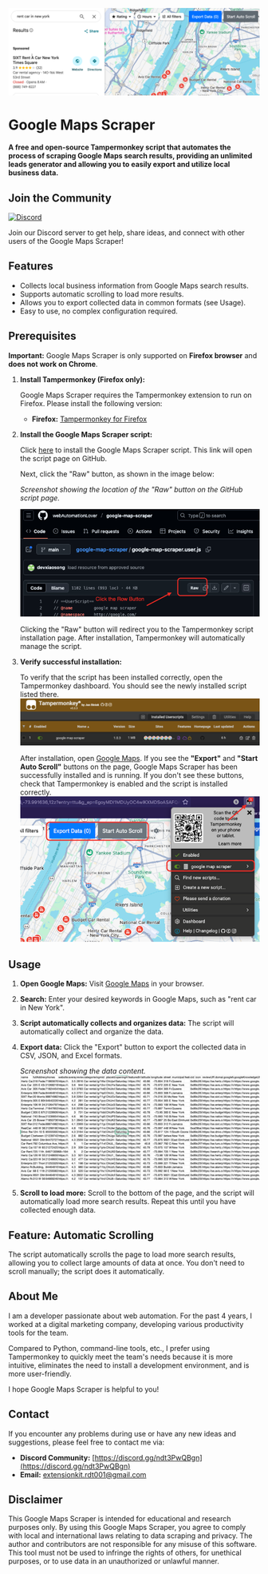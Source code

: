 ![Banner Image](https://raw.githubusercontent.com/webAutomationLover/google-map-scraper/refs/heads/main/resource/banner.png)

# Google Maps Scraper

**A free and open-source Tampermonkey script that automates the process of scraping Google Maps search results, providing an unlimited leads generator and allowing you to easily export and utilize local business data.**

## Join the Community

[![Discord](https://img.shields.io/badge/Discord-Join%20Chat-7289DA?logo=discord&logoColor=white)](https://discord.gg/ndt3PwQBgn)

Join our Discord server to get help, share ideas, and connect with other users of the Google Maps Scraper!

## Features

*   Collects local business information from Google Maps search results.
*   Supports automatic scrolling to load more results.
*   Allows you to export collected data in common formats (see Usage).
*   Easy to use, no complex configuration required.

## Prerequisites

**Important:** Google Maps Scraper is only supported on **Firefox browser** and **does not work on Chrome**.

1. **Install Tampermonkey (Firefox only):**

    Google Maps Scraper requires the Tampermonkey extension to run on Firefox. Please install the following version:

    *   **Firefox:** [Tampermonkey for Firefox](https://addons.mozilla.org/en-US/firefox/addon/tampermonkey/)

2. **Install the Google Maps Scraper script:**

    Click [here](https://github.com/webAutomationLover/google-map-scraper/blob/main/google-map-scraper.user.js) to install the Google Maps Scraper script. This link will open the script page on GitHub.

    Next, click the "Raw" button, as shown in the image below:

    *Screenshot showing the location of the "Raw" button on the GitHub script page.*

    ![Install Button](https://raw.githubusercontent.com/webAutomationLover/google-map-scraper/refs/heads/main/resource/install_btn.png)

    Clicking the "Raw" button will redirect you to the Tampermonkey script installation page. After installation, Tampermonkey will automatically manage the script.

3. **Verify successful installation:**

    To verify that the script has been installed correctly, open the Tampermonkey dashboard. You should see the newly installed script listed there.
   ![DashBoard](https://raw.githubusercontent.com/webAutomationLover/google-map-scraper/refs/heads/main/resource/dashboard.png)

    After installation, open [Google Maps](https://www.google.com/maps/search/new+york+car+rental/@40.7319892,-73.9923282,22015m). If you see the **"Export"** and **"Start Auto Scroll"** buttons on the page, Google Maps Scraper has been successfully installed and is running. If you don't see these buttons, check that Tampermonkey is enabled and the script is installed correctly.
   ![Activated](https://raw.githubusercontent.com/webAutomationLover/google-map-scraper/refs/heads/main/resource/actived.png)

## Usage

1.  **Open Google Maps:** Visit [Google Maps](https://www.google.com/maps/search/new+york+car+rental/@40.7319892,-73.9923282,22015m) in your browser.

2.  **Search:** Enter your desired keywords in Google Maps, such as "rent car in New York".

3.  **Script automatically collects and organizes data:** The script will automatically collect and organize the data.

4.  **Export data:** Click the "Export" button to export the collected data in CSV, JSON, and Excel formats.

    *Screenshot showing the data content.*
    ![exported](https://raw.githubusercontent.com/webAutomationLover/google-map-scraper/refs/heads/main/resource/exported.png)

5.  **Scroll to load more:** Scroll to the bottom of the page, and the script will automatically load more search results. Repeat this until you have collected enough data.

## Feature: Automatic Scrolling

The script automatically scrolls the page to load more search results, allowing you to collect large amounts of data at once. You don't need to scroll manually; the script does it automatically.

## About Me

I am a developer passionate about web automation. For the past 4 years, I worked at a digital marketing company, developing various productivity tools for the team. 

Compared to Python, command-line tools, etc., I prefer using Tampermonkey to quickly meet the team's needs because it is more intuitive, eliminates the need to install a development environment, and is more user-friendly. 

I hope Google Maps Scraper is helpful to you!

## Contact

If you encounter any problems during use or have any new ideas and suggestions, please feel free to contact me via:

*   **Discord Community:** [https://discord.gg/ndt3PwQBgn](https://discord.gg/ndt3PwQBgn)
*   **Email:** extensionkit.rdt001@gmail.com

## Disclaimer

This Google Maps Scraper is intended for educational and research purposes only. By using this Google Maps Scraper, you agree to comply with local and international laws relating to data scraping and privacy. The author and contributors are not responsible for any misuse of this software. This tool must not be used to infringe the rights of others, for unethical purposes, or to use data in an unauthorized or unlawful manner.
